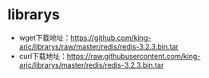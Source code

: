 # librarys


* wget下载地址：https://github.com/king-aric/librarys/raw/master/redis/redis-3.2.3.bin.tar
* curl下载地址：https://raw.githubusercontent.com/king-aric/librarys/master/redis/redis-3.2.3.bin.tar
